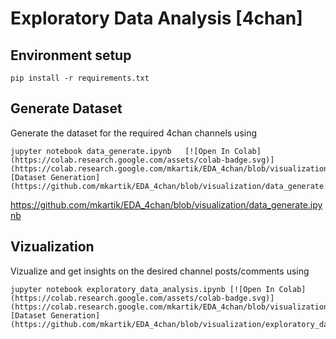 # Exploratory Data Analysis [4chan]

## Environment setup
```
pip install -r requirements.txt
```

## Generate Dataset
Generate the dataset for the required 4chan channels using 
```
jupyter notebook data_generate.ipynb   [![Open In Colab](https://colab.research.google.com/assets/colab-badge.svg)](https://colab.research.google.com/mkartik/EDA_4chan/blob/visualization/data_generate.ipynb)  [Dataset Generation](https://github.com/mkartik/EDA_4chan/blob/visualization/data_generate.ipynb) 
```
https://github.com/mkartik/EDA_4chan/blob/visualization/data_generate.ipynb
## Vizualization
Vizualize and get insights on the desired channel posts/comments using 
```
jupyter notebook exploratory_data_analysis.ipynb [![Open In Colab](https://colab.research.google.com/assets/colab-badge.svg)](https://colab.research.google.com/mkartik/EDA_4chan/blob/visualization/exploratory_data_analysis.ipynb)  [Dataset Generation](https://github.com/mkartik/EDA_4chan/blob/visualization/exploratory_data_analysis.ipynb) 
```

